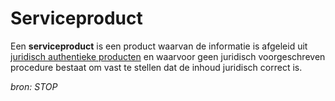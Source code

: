 # Serviceproduct

Een **serviceproduct** is een product waarvan de informatie is afgeleid uit [juridisch authentieke producten](#begrip-juridisch-authentiek-product) 
en waarvoor geen juridisch voorgeschreven procedure bestaat om vast te stellen dat de inhoud juridisch correct is.

*bron: STOP*
